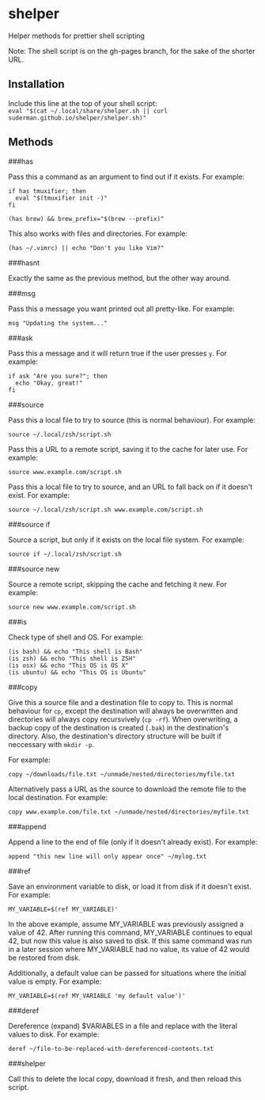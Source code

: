 # shelper

Helper methods for prettier shell scripting  

Note: The shell script is on the gh-pages branch, for the sake of the shorter URL.  

## Installation  

Include this line at the top of your shell script:  
`eval "$(cat ~/.local/share/shelper.sh || curl suderman.github.io/shelper/shelper.sh)"`  

## Methods

###has  

Pass this a command as an argument to find out if it exists. For
example:

```
if has tmuxifier; then  
  eval "$(tmuxifier init -)"  
fi
```

```
(has brew) && brew_prefix="$(brew --prefix)"
```

This also works with files and directories. For example:  

```
(has ~/.vimrc) || echo "Don't you like Vim?"
```  

###hasnt  

Exactly the same as the previous method, but the other way around.  

###msg  

Pass this a message you want printed out all pretty-like. For example:  

```
msg "Updating the system..."  
```

###ask  

Pass this a message and it will return true if the user presses `y`. For
example:  

```
if ask "Are you sure?"; then  
  echo "Okay, great!"
fi
```

###source    

Pass this a local file to try to source (this is normal behaviour). 
For example:

```
source ~/.local/zsh/script.sh    
```  

Pass this a URL to a remote script, saving it to the cache for later 
use. For example:

```
source www.example.com/script.sh  
```  

Pass this a local file to try to source, and an URL to fall back on 
if it doesn't exist. For example:  

```
source ~/.local/zsh/script.sh www.example.com/script.sh  
```

###source if   

Source a script, but only if it exists on the local file system. For
example:

```
source if ~/.local/zsh/script.sh  
```

###source new  

Source a remote script, skipping the cache and fetching it new. For
example:

```
source new www.example.com/script.sh  
```

###is  

Check type of shell and OS. For example:  

```
(is bash) && echo "This shell is Bash"    
(is zsh) && echo "This shell is ZSH"    
(is osx) && echo "This OS is OS X"    
(is ubuntu) && echo "This OS is Ubuntu"    
```

###copy    

Give this a source file and a destination file to copy to. This is normal behaviour for `cp`, except the destination will always be overwritten and directories will always copy recursvively (`cp -rf`).  When overwriting, a backup copy of the destination is created (`.bak`) in the destination's directory. Also, the destination's directory structure will be built if neccessary with `mkdir -p`.  

For example:

```
copy ~/downloads/file.txt ~/unmade/nested/directories/myfile.txt   
```  

Alternatively pass a URL as the source to download the remote file to the local destination. For example:

```
copy www.example.com/file.txt ~/unmade/nested/directories/myfile.txt   
```  

###append  

Append a line to the end of file (only if it doesn't already exist). For example:  

```
append "this new line will only appear once" ~/mylog.txt 
```

###ref  

Save an environment variable to disk, or load it from disk if it doesn't exist. For example:  

```
MY_VARIABLE=$(ref MY_VARIABLE)'
```

In the above example, assume MY_VARIABLE was previously assigned a value of 42. After running this command, MY_VARIABLE continues to equal 42, but now this value is also saved to disk. If this same command was run in a later session where MY_VARIABLE had no value, its value of 42 would be restored from disk.  

Additionally, a default value can be passed for situations where the initial value is empty. For example:  

```
MY_VARIABLE=$(ref MY_VARIABLE 'my default value')'
```

###deref  

Dereference (expand) $VARIABLES in a file and replace with the literal values to disk. For example:  

```
deref ~/file-to-be-replaced-with-dereferenced-contents.txt
```

###shelper

Call this to delete the local copy, download it fresh, and then reload
this script.

